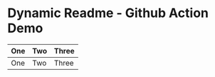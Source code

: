 # Dynamic Readme - **Github Action** Demo

<!-- START ./parts/table.md -->
| One | Two | Three |
| --- | --- | --- |
| One | Two | Three |

<!-- END ./parts/table.md -->
